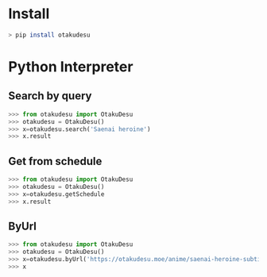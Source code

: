 # Install

```bash
> pip install otakudesu
```

# Python Interpreter
## Search by query
```python
>>> from otakudesu import OtakuDesu
>>> otakudesu = OtakuDesu()
>>> x=otakudesu.search('Saenai heroine')
>>> x.result
```
## Get from schedule
```python
>>> from otakudesu import OtakuDesu
>>> otakudesu = OtakuDesu()
>>> x=otakudesu.getSchedule
>>> x.result
```
## ByUrl
```python
>>> from otakudesu import OtakuDesu
>>> otakudesu = OtakuDesu()
>>> x=otakudesu.byUrl('https://otakudesu.moe/anime/saenai-heroine-subtitle-indonesia/')
>>> x
```
